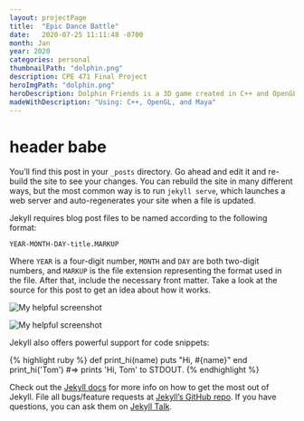 ```yaml
---
layout: projectPage
title:  "Epic Dance Battle"
date:   2020-07-25 11:11:48 -0700
month: Jan
year: 2020
categories: personal
thumbnailPath: "dolphin.png"
description: CPE 471 Final Project
heroImgPath: "dolphin.png"
heroDescription: Dolphin Friends is a 3D game created in C++ and OpenGL for my Introduction to Graphics final project. It was my frist time using any graphics library, and was super fun to make. We made a very simple, lightweight game engine from scratch, including all of the rendering, lighting, texturing, shaders, etc.
madeWithDescription: "Using: C++, OpenGL, and Maya"
---
```

# header babe
You’ll find this post in your `_posts` directory. Go ahead and edit it and re-build the site to see your changes. You can rebuild the site in many different ways, but the most common way is to run `jekyll serve`, which launches a web server and auto-regenerates your site when a file is updated.

Jekyll requires blog post files to be named according to the following format:

`YEAR-MONTH-DAY-title.MARKUP`

Where `YEAR` is a four-digit number, `MONTH` and `DAY` are both two-digit numbers, and `MARKUP` is the file extension representing the format used in the file. After that, include the necessary front matter. Take a look at the source for this post to get an idea about how it works.

![My helpful screenshot](../../../../assets/images/projects/hero/dolphin.png)

![My helpful screenshot](https://media.giphy.com/media/XzYQigvewDKYu0O0TF/giphy-downsized-large.gif)

Jekyll also offers powerful support for code snippets:

{% highlight ruby %}
def print_hi(name)
  puts "Hi, #{name}"
end
print_hi('Tom')
#=> prints 'Hi, Tom' to STDOUT.
{% endhighlight %}

Check out the [Jekyll docs][jekyll-docs] for more info on how to get the most out of Jekyll. File all bugs/feature requests at [Jekyll’s GitHub repo][jekyll-gh]. If you have questions, you can ask them on [Jekyll Talk][jekyll-talk].

[jekyll-docs]: https://jekyllrb.com/docs/home
[jekyll-gh]:   https://github.com/jekyll/jekyll
[jekyll-talk]: https://talk.jekyllrb.com/
